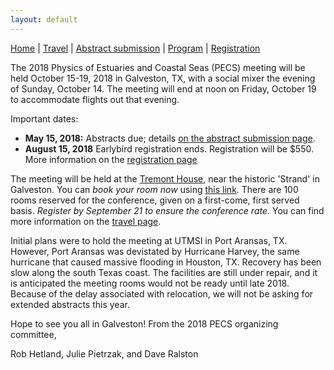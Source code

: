 ```yaml
---
layout: default
---
```


[Home](./) | [Travel](./travel) | [Abstract submission](./submissions) | [Program](./program) | [Registration](./registration)


The 2018 Physics of Estuaries and Coastal Seas (PECS) meeting will be held October 15-19, 2018 in Galveston, TX, with a social mixer the evening of Sunday, October 14. The meeting will end at noon on Friday, October 19 to accommodate flights out that evening.

Important dates: 
 - **May 15, 2018:** Abstracts due; details [on the abstract submission page](./submissions).
 - **August 15, 2018** Earlybird registration ends. Registration will be $550. More information on the [registration page](./registration)
  

The meeting will be held at the [Tremont House](http://www.thetremonthouse.com/), near the historic 'Strand' in Galveston. You can *book your room now* using [this link](https://www.wyndhamhotels.com/wyndham-grand/galveston-texas/the-tremont-house-a-wyndham-grand-hotel/rooms-rates?brand_id=WY&brand_tier=hr&checkin_date=10/14/2018&checkout_date=10/19/2018&useWRPoints=false&children=0&group_code=1014496PH). There are 100 rooms reserved for the conference, given on a first-come, first served basis. *Register by September 21 to ensure the conference rate.* You can find more information on the [travel page](./travel).

Initial plans were to hold the meeting at UTMSI in Port Aransas, TX. However, Port Aransas was devistated by Hurricane Harvey, the same hurricane that caused massive flooding in Houston, TX. Recovery has been slow along the south Texas coast. The facilities are still under repair, and it is anticipated the meeting rooms would not be ready until late 2018. Because of the delay associated with relocation, we will not be asking for extended abstracts this year.

Hope to see you all in Galveston! From the 2018 PECS organizing committee,

Rob Hetland, Julie Pietrzak, and Dave Ralston
